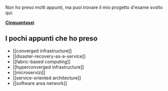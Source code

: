 Non ho preso molti appunti, ma puoi trovare il mio progetto d'esame svolto qui: 

**[Cinquantasei](https://gitlab.com/Steffo99/cinquantasei)**

## I pochi appunti che ho preso

- [[converged infrastructure]]
- [[disaster-recovery-as-a-service]]
- [[fabric-based computing]]
- [[hyperconverged infrastructure]]
- [[microservizi]]
- [[service-oriented architecture]]
- [[software area network]]
